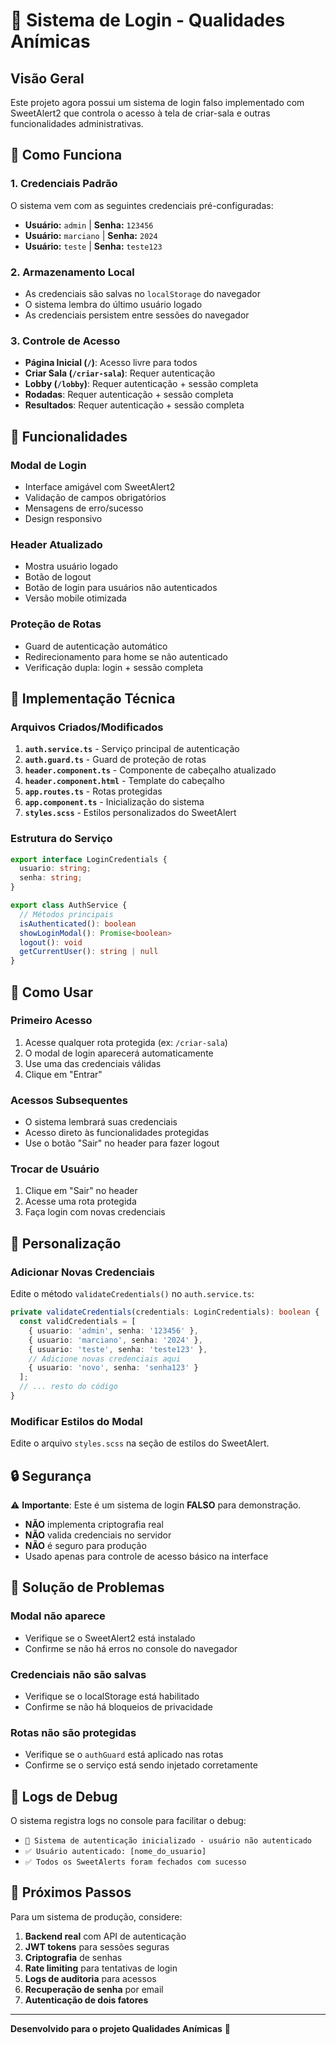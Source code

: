 # 🔐 Sistema de Login - Qualidades Anímicas

## Visão Geral

Este projeto agora possui um sistema de login falso implementado com SweetAlert2 que controla o acesso à tela de criar-sala e outras funcionalidades administrativas.

## 🚀 Como Funciona

### 1. **Credenciais Padrão**
O sistema vem com as seguintes credenciais pré-configuradas:

- **Usuário:** `admin` | **Senha:** `123456`
- **Usuário:** `marciano` | **Senha:** `2024`
- **Usuário:** `teste` | **Senha:** `teste123`

### 2. **Armazenamento Local**
- As credenciais são salvas no `localStorage` do navegador
- O sistema lembra do último usuário logado
- As credenciais persistem entre sessões do navegador

### 3. **Controle de Acesso**
- **Página Inicial (`/`)**: Acesso livre para todos
- **Criar Sala (`/criar-sala`)**: Requer autenticação
- **Lobby (`/lobby`)**: Requer autenticação + sessão completa
- **Rodadas**: Requer autenticação + sessão completa
- **Resultados**: Requer autenticação + sessão completa

## 🎯 Funcionalidades

### **Modal de Login**
- Interface amigável com SweetAlert2
- Validação de campos obrigatórios
- Mensagens de erro/sucesso
- Design responsivo

### **Header Atualizado**
- Mostra usuário logado
- Botão de logout
- Botão de login para usuários não autenticados
- Versão mobile otimizada

### **Proteção de Rotas**
- Guard de autenticação automático
- Redirecionamento para home se não autenticado
- Verificação dupla: login + sessão completa

## 🔧 Implementação Técnica

### **Arquivos Criados/Modificados**

1. **`auth.service.ts`** - Serviço principal de autenticação
2. **`auth.guard.ts`** - Guard de proteção de rotas
3. **`header.component.ts`** - Componente de cabeçalho atualizado
4. **`header.component.html`** - Template do cabeçalho
5. **`app.routes.ts`** - Rotas protegidas
6. **`app.component.ts`** - Inicialização do sistema
7. **`styles.scss`** - Estilos personalizados do SweetAlert

### **Estrutura do Serviço**

```typescript
export interface LoginCredentials {
  usuario: string;
  senha: string;
}

export class AuthService {
  // Métodos principais
  isAuthenticated(): boolean
  showLoginModal(): Promise<boolean>
  logout(): void
  getCurrentUser(): string | null
}
```

## 📱 Como Usar

### **Primeiro Acesso**
1. Acesse qualquer rota protegida (ex: `/criar-sala`)
2. O modal de login aparecerá automaticamente
3. Use uma das credenciais válidas
4. Clique em "Entrar"

### **Acessos Subsequentes**
- O sistema lembrará suas credenciais
- Acesso direto às funcionalidades protegidas
- Use o botão "Sair" no header para fazer logout

### **Trocar de Usuário**
1. Clique em "Sair" no header
2. Acesse uma rota protegida
3. Faça login com novas credenciais

## 🎨 Personalização

### **Adicionar Novas Credenciais**
Edite o método `validateCredentials()` no `auth.service.ts`:

```typescript
private validateCredentials(credentials: LoginCredentials): boolean {
  const validCredentials = [
    { usuario: 'admin', senha: '123456' },
    { usuario: 'marciano', senha: '2024' },
    { usuario: 'teste', senha: 'teste123' },
    // Adicione novas credenciais aqui
    { usuario: 'novo', senha: 'senha123' }
  ];
  // ... resto do código
}
```

### **Modificar Estilos do Modal**
Edite o arquivo `styles.scss` na seção de estilos do SweetAlert.

## 🔒 Segurança

⚠️ **Importante**: Este é um sistema de login **FALSO** para demonstração.

- **NÃO** implementa criptografia real
- **NÃO** valida credenciais no servidor
- **NÃO** é seguro para produção
- Usado apenas para controle de acesso básico na interface

## 🐛 Solução de Problemas

### **Modal não aparece**
- Verifique se o SweetAlert2 está instalado
- Confirme se não há erros no console do navegador

### **Credenciais não são salvas**
- Verifique se o localStorage está habilitado
- Confirme se não há bloqueios de privacidade

### **Rotas não são protegidas**
- Verifique se o `authGuard` está aplicado nas rotas
- Confirme se o serviço está sendo injetado corretamente

## 📝 Logs de Debug

O sistema registra logs no console para facilitar o debug:

- `🔐 Sistema de autenticação inicializado - usuário não autenticado`
- `✅ Usuário autenticado: [nome_do_usuario]`
- `✅ Todos os SweetAlerts foram fechados com sucesso`

## 🚀 Próximos Passos

Para um sistema de produção, considere:

1. **Backend real** com API de autenticação
2. **JWT tokens** para sessões seguras
3. **Criptografia** de senhas
4. **Rate limiting** para tentativas de login
5. **Logs de auditoria** para acessos
6. **Recuperação de senha** por email
7. **Autenticação de dois fatores**

---

**Desenvolvido para o projeto Qualidades Anímicas** 🎯
